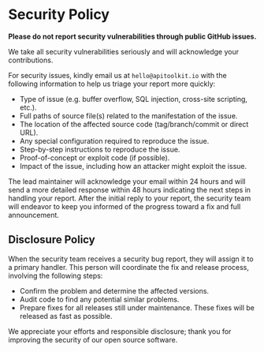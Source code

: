 # Security Policy

**Please do not report security vulnerabilities through public GitHub issues.**

We take all security vulnerabilities seriously and will acknowledge your contributions.

For security issues, kindly email us at `hello@apitoolkit.io` with the following information to help us triage your report more quickly:

- Type of issue (e.g. buffer overflow, SQL injection, cross-site scripting, etc.).
- Full paths of source file(s) related to the manifestation of the issue.
- The location of the affected source code (tag/branch/commit or direct URL).
- Any special configuration required to reproduce the issue.
- Step-by-step instructions to reproduce the issue.
- Proof-of-concept or exploit code (if possible).
- Impact of the issue, including how an attacker might exploit the issue.

The lead maintainer will acknowledge your email within 24 hours and will send a more detailed response within 48 hours indicating the next steps in handling your report. After the initial reply to your report, the security team will endeavor to keep you informed of the progress toward a fix and full announcement.

## Disclosure Policy

When the security team receives a security bug report, they will assign it to a primary handler. This person will coordinate the fix and release process, involving the following steps:

- Confirm the problem and determine the affected versions.
- Audit code to find any potential similar problems.
- Prepare fixes for all releases still under maintenance. These fixes will be released as fast as possible.

We appreciate your efforts and responsible disclosure; thank you for improving the security of our open source software.
